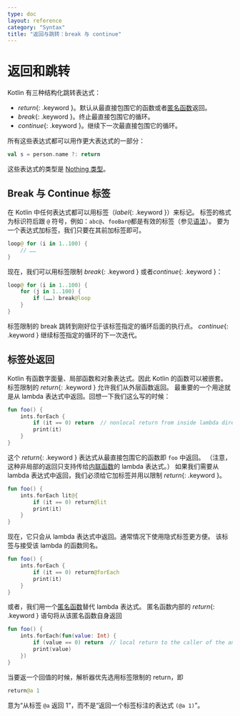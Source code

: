 ```yaml
---
type: doc
layout: reference
category: "Syntax"
title: "返回与跳转：break 与 continue"
---
```


# 返回和跳转

Kotlin 有三种结构化跳转表达式：

* *return*{: .keyword }。默认从最直接包围它的函数或者[匿名函数](lambdas.html#匿名函数)返回。
* *break*{: .keyword }。终止最直接包围它的循环。
* *continue*{: .keyword }。继续下一次最直接包围它的循环。

所有这些表达式都可以用作更大表达式的一部分：

``` kotlin
val s = person.name ?: return
```

这些表达式的类型是 [Nothing 类型](exceptions.html#nothing-类型)。

## Break 与 Continue 标签

在 Kotlin 中任何表达式都可以用标签（*label*{: .keyword }）来标记。
标签的格式为标识符后跟 `@` 符号，例如：`abc@`、`fooBar@`都是有效的标签（参见[语法](grammar.html#labelReference)）。
要为一个表达式加标签，我们只要在其前加标签即可。

``` kotlin
loop@ for (i in 1..100) {
    // ……
}
```

现在，我们可以用标签限制 *break*{: .keyword } 或者*continue*{: .keyword }：

``` kotlin
loop@ for (i in 1..100) {
    for (j in 1..100) {
        if (……) break@loop
    }
}
```

标签限制的 break 跳转到刚好位于该标签指定的循环后面的执行点。
*continue*{: .keyword } 继续标签指定的循环的下一次迭代。


## 标签处返回

Kotlin 有函数字面量、局部函数和对象表达式。因此 Kotlin 的函数可以被嵌套。
标签限制的 *return*{: .keyword } 允许我们从外层函数返回。
最重要的一个用途就是从 lambda 表达式中返回。回想一下我们这么写的时候：

``` kotlin
fun foo() {
    ints.forEach {
        if (it == 0) return  // nonlocal return from inside lambda directly to the caller of foo()
        print(it)
    }
}
```

这个 *return*{: .keyword } 表达式从最直接包围它的函数即 `foo` 中返回。
（注意，这种非局部的返回只支持传给[内联函数](inline-functions.html)的 lambda 表达式。）
如果我们需要从 lambda 表达式中返回，我们必须给它加标签并用以限制 *return*{: .keyword }。

``` kotlin
fun foo() {
    ints.forEach lit@{
        if (it == 0) return@lit
        print(it)
    }
}
```

现在，它只会从 lambda 表达式中返回。通常情况下使用隐式标签更方便。
该标签与接受该 lambda 的函数同名。

``` kotlin
fun foo() {
    ints.forEach {
        if (it == 0) return@forEach
        print(it)
    }
}
```

或者，我们用一个[匿名函数](lambdas.html#匿名函数)替代 lambda 表达式。
匿名函数内部的 *return*{: .keyword } 语句将从该匿名函数自身返回

``` kotlin
fun foo() {
    ints.forEach(fun(value: Int) {
        if (value == 0) return  // local return to the caller of the anonymous fun, i.e. the forEach loop
        print(value)
    })
}
```

当要返一个回值的时候，解析器优先选用标签限制的 return，即

``` kotlin
return@a 1
```

意为“从标签 `@a` 返回 1”，而不是“返回一个标签标注的表达式 `(@a 1)`”。
